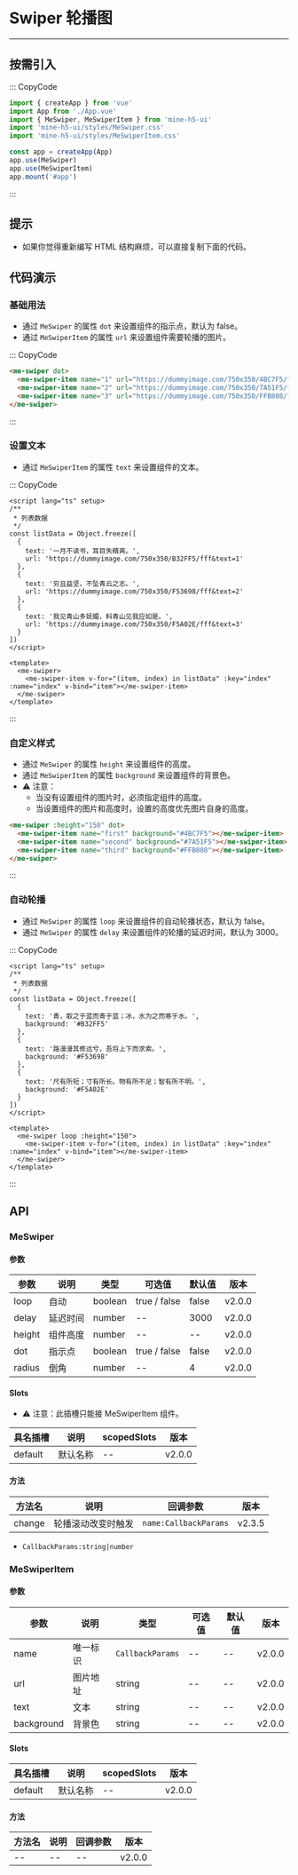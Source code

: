# Swiper 轮播图

---

## 按需引入

::: CopyCode

```ts
import { createApp } from 'vue'
import App from './App.vue'
import { MeSwiper, MeSwiperItem } from 'mine-h5-ui'
import 'mine-h5-ui/styles/MeSwiper.css'
import 'mine-h5-ui/styles/MeSwiperItem.css'

const app = createApp(App)
app.use(MeSwiper)
app.use(MeSwiperItem)
app.mount('#app')
```

:::

## 提示

- 如果你觉得重新编写 HTML 结构麻烦，可以直接复制下面的代码。

## 代码演示

### 基础用法

- 通过 `MeSwiper` 的属性 `dot` 来设置组件的指示点，默认为 false。
- 通过 `MeSwiperItem` 的属性 `url` 来设置组件需要轮播的图片。

::: CopyCode

```html
<me-swiper dot>
  <me-swiper-item name="1" url="https://dummyimage.com/750x350/4BC7F5/fff&text=1"></me-swiper-item>
  <me-swiper-item name="2" url="https://dummyimage.com/750x350/7A51F5/fff&text=2"></me-swiper-item>
  <me-swiper-item name="3" url="https://dummyimage.com/750x350/FFB808/fff&text=3"></me-swiper-item>
</me-swiper>
```

:::

### 设置文本

- 通过 `MeSwiperItem` 的属性 `text` 来设置组件的文本。

::: CopyCode

```vue
<script lang="ts" setup>
/**
 * 列表数据
 */
const listData = Object.freeze([
  {
    text: '一月不读书，耳目失精爽。',
    url: 'https://dummyimage.com/750x350/B32FF5/fff&text=1'
  },
  {
    text: '穷且益坚，不坠青云之志。',
    url: 'https://dummyimage.com/750x350/F53698/fff&text=2'
  },
  {
    text: '我见青山多妩媚，料青山见我应如是。',
    url: 'https://dummyimage.com/750x350/F5A02E/fff&text=3'
  }
])
</script>

<template>
  <me-swiper>
    <me-swiper-item v-for="(item, index) in listData" :key="index" :name="index" v-bind="item"></me-swiper-item>
  </me-swiper>
</template>
```

:::

### 自定义样式

- 通过 `MeSwiper` 的属性 `height` 来设置组件的高度。
- 通过 `MeSwiperItem` 的属性 `background` 来设置组件的背景色。
- ⚠ 注意：
  - 当没有设置组件的图片时，必须指定组件的高度。
  - 当设置组件的图片和高度时，设置的高度优先图片自身的高度。

```html
<me-swiper :height="150" dot>
  <me-swiper-item name="first" background="#4BC7F5"></me-swiper-item>
  <me-swiper-item name="second" background="#7A51F5"></me-swiper-item>
  <me-swiper-item name="third" background="#FFB808"></me-swiper-item>
</me-swiper>
```

:::

### 自动轮播

- 通过 `MeSwiper` 的属性 `loop` 来设置组件的自动轮播状态，默认为 false。
- 通过 `MeSwiper` 的属性 `delay` 来设置组件的轮播的延迟时间，默认为 3000。

::: CopyCode

```vue
<script lang="ts" setup>
/**
 * 列表数据
 */
const listData = Object.freeze([
  {
    text: '青，取之于蓝而青于蓝；冰，水为之而寒于水。',
    background: '#B32FF5'
  },
  {
    text: '路漫漫其修远兮，吾将上下而求索。',
    background: '#F53698'
  },
  {
    text: '尺有所短；寸有所长。物有所不足；智有所不明。',
    background: '#F5A02E'
  }
])
</script>

<template>
  <me-swiper loop :height="150">
    <me-swiper-item v-for="(item, index) in listData" :key="index" :name="index" v-bind="item"></me-swiper-item>
  </me-swiper>
</template>
```

:::

## API

### MeSwiper

#### 参数

| 参数   | 说明     | 类型    | 可选值       | 默认值 | 版本   |
| ------ | -------- | ------- | ------------ | ------ | ------ |
| loop   | 自动     | boolean | true / false | false  | v2.0.0 |
| delay  | 延迟时间 | number  | --           | 3000   | v2.0.0 |
| height | 组件高度 | number  | --           | --     | v2.0.0 |
| dot    | 指示点   | boolean | true / false | false  | v2.0.0 |
| radius | 倒角     | number  | --           | 4      | v2.0.0 |

#### Slots

- ⚠ 注意：此插槽只能接 MeSwiperItem 组件。

| 具名插槽 | 说明     | scopedSlots | 版本   |
| -------- | -------- | ----------- | ------ |
| default  | 默认名称 | --          | v2.0.0 |

#### 方法

| 方法名 | 说明               | 回调参数              | 版本   |
| ------ | ------------------ | --------------------- | ------ |
| change | 轮播滚动改变时触发 | `name:CallbackParams` | v2.3.5 |

- `CallbackParams:string|number`

### MeSwiperItem

#### 参数

| 参数       | 说明     | 类型             | 可选值 | 默认值 | 版本   |
| ---------- | -------- | ---------------- | ------ | ------ | ------ |
| name       | 唯一标识 | `CallbackParams` | --     | --     | v2.0.0 |
| url        | 图片地址 | string           | --     | --     | v2.0.0 |
| text       | 文本     | string           | --     | --     | v2.0.0 |
| background | 背景色   | string           | --     | --     | v2.0.0 |

#### Slots

| 具名插槽 | 说明     | scopedSlots | 版本   |
| -------- | -------- | ----------- | ------ |
| default  | 默认名称 | --          | v2.0.0 |

#### 方法

| 方法名 | 说明 | 回调参数 | 版本   |
| ------ | ---- | -------- | ------ |
| --     | --   | --       | v2.0.0 |
